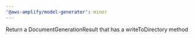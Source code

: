 ```yaml
---
'@aws-amplify/model-generator': minor
---
```


Return a DocumentGenerationResult that has a writeToDirectory method
